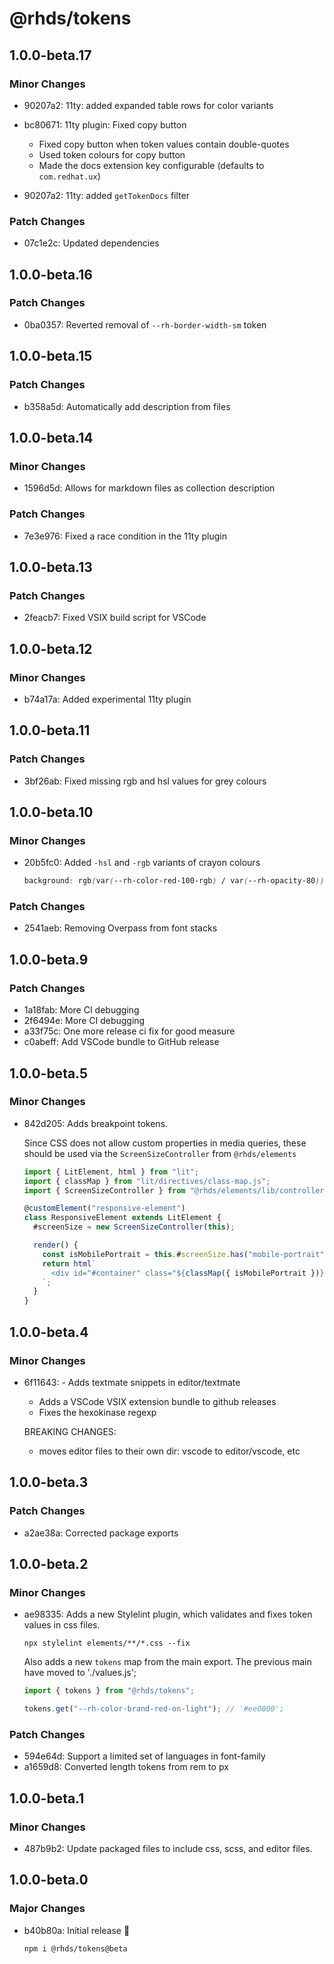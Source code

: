 # @rhds/tokens

## 1.0.0-beta.17

### Minor Changes

- 90207a2: 11ty: added expanded table rows for color variants
- bc80671: 11ty plugin: Fixed copy button

  - Fixed copy button when token values contain double-quotes
  - Used token colours for copy button
  - Made the docs extension key configurable (defaults to `com.redhat.ux`)

- 90207a2: 11ty: added `getTokenDocs` filter

### Patch Changes

- 07c1e2c: Updated dependencies

## 1.0.0-beta.16

### Patch Changes

- 0ba0357: Reverted removal of `--rh-border-width-sm` token

## 1.0.0-beta.15

### Patch Changes

- b358a5d: Automatically add description from files

## 1.0.0-beta.14

### Minor Changes

- 1596d5d: Allows for markdown files as collection description

### Patch Changes

- 7e3e976: Fixed a race condition in the 11ty plugin

## 1.0.0-beta.13

### Patch Changes

- 2feacb7: Fixed VSIX build script for VSCode

## 1.0.0-beta.12

### Minor Changes

- b74a17a: Added experimental 11ty plugin

## 1.0.0-beta.11

### Patch Changes

- 3bf26ab: Fixed missing rgb and hsl values for grey colours

## 1.0.0-beta.10

### Minor Changes

- 20b5fc0: Added `-hsl` and `-rgb` variants of crayon colours

  ```css
  background: rgb(var(--rh-color-red-100-rgb) / var(--rh-opacity-80));
  ```

### Patch Changes

- 2541aeb: Removing Overpass from font stacks

## 1.0.0-beta.9

### Patch Changes

- 1a18fab: More CI debugging
- 2f6494e: More CI debugging
- a33f75c: One more release ci fix for good measure
- c0abeff: Add VSCode bundle to GitHub release

## 1.0.0-beta.5

### Minor Changes

- 842d205: Adds breakpoint tokens.

  Since CSS does not allow custom properties in media queries, these should be used via the
  `ScreenSizeController` from `@rhds/elements`

  ```ts
  import { LitElement, html } from "lit";
  import { classMap } from "lit/directives/class-map.js";
  import { ScreenSizeController } from "@rhds/elements/lib/controllers/ScreenSizeController.js";

  @customElement("responsive-element")
  class ResponsiveElement extends LitElement {
    #screenSize = new ScreenSizeController(this);

    render() {
      const isMobilePortrait = this.#screenSize.has("mobile-portrait");
      return html`
        <div id="#container" class="${classMap({ isMobilePortrait })}">...</div>
      `;
    }
  }
  ```

## 1.0.0-beta.4

### Minor Changes

- 6f11643: - Adds textmate snippets in editor/textmate

  - Adds a VSCode VSIX extension bundle to github releases
  - Fixes the hexokinase regexp

  BREAKING CHANGES:

  - moves editor files to their own dir: vscode to editor/vscode, etc

## 1.0.0-beta.3

### Patch Changes

- a2ae38a: Corrected package exports

## 1.0.0-beta.2

### Minor Changes

- ae98335: Adds a new Stylelint plugin, which validates and fixes token values in css files.

  ```
  npx stylelint elements/**/*.css --fix
  ```

  Also adds a new `tokens` map from the main export. The previous main have moved to './values.js';

  ```js
  import { tokens } from "@rhds/tokens";

  tokens.get("--rh-color-brand-red-on-light"); // '#ee0000';
  ```

### Patch Changes

- 594e64d: Support a limited set of languages in font-family
- a1659d8: Converted length tokens from rem to px

## 1.0.0-beta.1

### Minor Changes

- 487b9b2: Update packaged files to include css, scss, and editor files.

## 1.0.0-beta.0

### Major Changes

- b40b80a: Initial release 🎉

  ```sh
  npm i @rhds/tokens@beta
  ```

